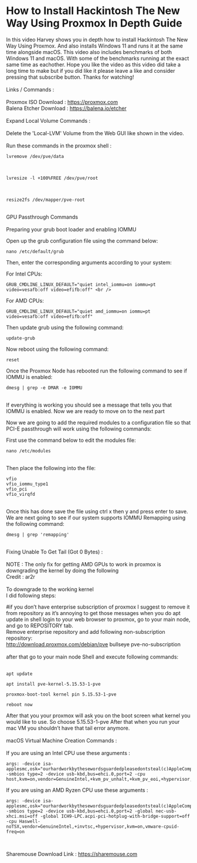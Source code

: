 # How to Install Hackintosh The New Way Using Proxmox In Depth Guide
In this video Harvey shows you in depth how to install Hackintosh The New Way Using Proxmox. And also installs Windows 11 and runs it at the same time alongside macOS. This video also includes benchmarks of both Windows 11 and macOS. With some of the benchmarks running at the exact same time as eachother. Hope you like the video as this video did take a long time to make but if you did like it please leave a like and consider pressing that subscribe button. Thanks for watching! <br>
<br>
Links / Commands : <br>
<br>
Proxmox ISO Download : https://proxmox.com
<br>
Balena Etcher Download : https://balena.io/etcher
<br>
<br>
Expand Local Volume Commands : <br>
<br>
Delete the 'Local-LVM' Volume from the Web GUI like shown in the video. <br>
<br>
Run these commands in the proxmox shell : <br>

```
lvremove /dev/pve/data
```
<br>

```
lvresize -l +100%FREE /dev/pve/root
```
<br>

```
resize2fs /dev/mapper/pve-root
```
<br>
GPU Passthrough Commands <br>
<br>
Preparing your grub boot loader and enabling IOMMU <br>

Open up the grub configuration file using the command below:
```
nano /etc/default/grub
```
Then, enter the corresponding arguments according to your system:

For Intel CPUs:
```
GRUB_CMDLINE_LINUX_DEFAULT="quiet intel_iommu=on iommu=pt video=vesafb:off video=efifb:off" <br />
```
For AMD CPUs:
```
GRUB_CMDLINE_LINUX_DEFAULT="quiet amd_iommu=on iommu=pt video=vesafb:off video=efifb:off"
```
Then update grub using the following command: <br>
```
update-grub
```
Now reboot using the following command:
```
reset
```
Once the Proxmox Node has rebooted run the following command to see if IOMMU is enabled:
```
dmesg | grep -e DMAR -e IOMMU
```
<br /> If everything is working you should see a message that tells you that IOMMU is enabled. Now we are ready to move on to the next part

Now we are going to add the required modules to a configuration file so that PCI-E passthrough will work using the following commands:

First use the command below to edit the modules file: <br />
```
nano /etc/modules
```
<br>
Then place the following into the file: 
<br />

```
vfio
vfio_iommu_type1
vfio_pci
vfio_virqfd
```
<br>
Once this has done save the file using ctrl x then y and press enter to save.
<br>
We are next going to see if our system supports IOMMU Remapping using the following command: <br>

```
dmesg | grep 'remapping'
```
<br>
Fixing Unable To Get Tail (Got 0 Bytes) : <br>
<br>
NOTE : The only fix for getting AMD GPUs to work in proxmox is downgrading the kernel by doing the following <br>
Credit : ar2r <br>
<br>
To downgrade to the working kernel 

<br>
I did following steps: 

#if you don’t have enterprise subscription of proxmox I suggest to remove it from repository as it’s annoying to get those messages when you do apt update in shell login to your web browser to proxmox, go to your main node, and go to REPOSITORY tab. <br>
Remove enterprise repository and add following non-subscription repository: 
<br>
http://download.proxmox.com/debian/pve bullseye pve-no-subscription
<br>
<br>
after that go to your main node 
Shell and execute following commands: <br>
<br>

````
apt update
````

```
apt install pve-kernel-5.15.53-1-pve
```
```
proxmox-boot-tool kernel pin 5.15.53-1-pve
```
```
reboot now
```

After that you your proxmox will ask you on the boot screen what kernel you would like to use. So choose 5.15.53-1-pve
After that when you run your mac VM you shouldn’t have that tail error anymore.
<br>
<br>
macOS Virtual Machine Creation Commands : <br>
<br>
If you are using an Intel CPU use these arguments : <br>

```
args: -device isa-applesmc,osk="ourhardworkbythesewordsguardedpleasedontsteal(c)AppleComputerInc" -smbios type=2 -device usb-kbd,bus=ehci.0,port=2 -cpu host,kvm=on,vendor=GenuineIntel,+kvm_pv_unhalt,+kvm_pv_eoi,+hypervisor,+invtsc
```

If you are using an AMD Ryzen CPU use these arguments : <br>

```
args: -device isa-applesmc,osk="ourhardworkbythesewordsguardedpleasedontsteal(c)AppleComputerInc" -smbios type=2 -device usb-kbd,bus=ehci.0,port=2 -global nec-usb-xhci.msi=off -global ICH9-LPC.acpi-pci-hotplug-with-bridge-support=off -cpu Haswell-noTSX,vendor=GenuineIntel,+invtsc,+hypervisor,kvm=on,vmware-cpuid-freq=on
```

<br>

Sharemouse Download Link : https://sharemouse.com
